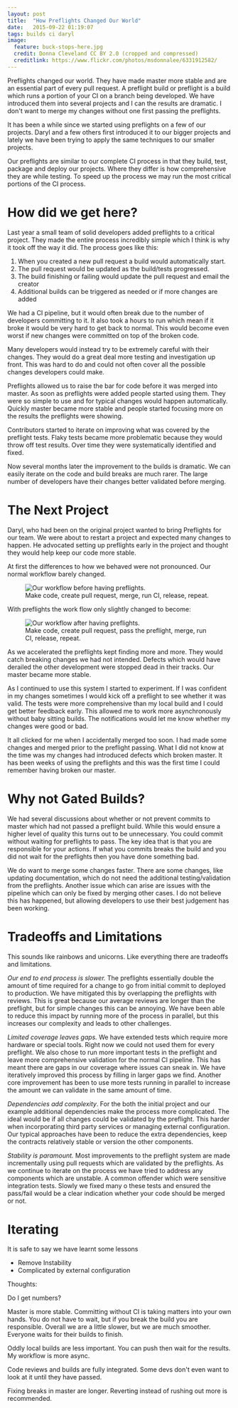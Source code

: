 ```yaml
---
layout: post
title:  "How Preflights Changed Our World"
date:   2015-09-22 01:19:07
tags: builds ci daryl
image:
  feature: buck-stops-here.jpg
  credit: Donna Cleveland CC BY 2.0 (cropped and compressed)
  creditlink: https://www.flickr.com/photos/msdonnalee/6331912582/
---
```


Preflights changed our world. They have made master more stable and are an
essential part of every pull request. A preflight build or preflight is a build
which runs a portion of your CI on a branch being developed. We have introduced
them into several projects and I can the results are dramatic. I don't want to
merge my changes without one first passing the preflights.

It has been a while since we started using preflights on a few of our projects.
Daryl and a few others first introduced it to our bigger projects and lately we
have been trying to apply the same techniques to our smaller projects.

Our preflights are similar to our complete CI process in that they build, test,
package and deploy our projects. Where they differ is how comprehensive they
are while testing. To speed up the process we may run the most critical
portions of the CI process.

How did we get here?
===============================================================================

Last year a small team of solid developers added preflights to a critical
project. They made the entire process incredibly simple which I think is why it
took off the way it did. The process goes like this:

1. When you created a new pull request a build would automatically start.
2. The pull request would be updated as the build/tests progressed.
3. The build finishing or failing would update the pull request and email the creator
4. Additional builds can be triggered as needed or if more changes are added

We had a CI pipeline, but it would often break due to the number of developers
committing to it. It also took a hours to run which mean if it broke it would
be very hard to get back to normal. This would become even worst if new changes
were committed on top of the broken code.

Many developers would instead try to be extremely careful with their changes.
They would do a great deal more testing and investigation up front. This was
hard to do and could not often cover all the possible changes developers
could make.

Preflights allowed us to raise the bar for code before it was merged into
master. As soon as preflights were added people started using them. They were
so simple to use and for typical changes would happen automatically. Quickly
master became more stable and people started focusing more on the results the
preflights were showing.

Contributors started to iterate on improving what was covered by the preflight
tests. Flaky tests became more problematic because they would throw off test
results. Over time they were systematically identified and fixed.

Now several months later the improvement to the builds is dramatic. We can
easily iterate on the code and build breaks are much rarer. The large number
of developers have their changes better validated before merging.

The Next Project
===============================================================================

Daryl, who had been on the original project wanted to bring Preflights for our
team. We were about to restart a project and expected many changes to happen.
He advocated setting up preflights early in the project and thought they would
help keep our code more stable.

At first the differences to how we behaved were not pronounced. Our normal
workflow barely changed.

<figure class="image-center">
	<img
		title="Around and around with no preflights to be found."
		alt="Our workflow before having preflights."
		src="{{ site.url }}/images/posts/Preflights/Before.png" />
	<figcaption>
	Make code, create pull request, merge, run CI, release, repeat.
	</figcaption>
</figure>

With preflights the work flow only slightly changed to become:

<figure class="image-center">
	<img
		title="The same old cycle with preflights keeping master sound."
		alt="Our workflow after having preflights."
		src="{{ site.url }}/images/posts/Preflights/After.png" />
	<figcaption>
	Make code, create pull request, pass the preflight, merge, run CI, release, repeat.
	</figcaption>
</figure>

As we accelerated the preflights kept finding more and more. They would catch
breaking changes we had not intended. Defects which would have derailed the
other development were stopped dead in their tracks. Our master became more
stable.

As I continued to use this system I started to experiment. If I was confident
in my changes sometimes I would kick off a preflight to see whether it was
valid. The tests were more comprehensive than my local build and I could get
better feedback early. This allowed me to work more asynchronously without
baby sitting builds. The notifications would let me know whether my changes
were good or bad.

It all clicked for me when I accidentally merged too soon. I had made some
changes and merged prior to the preflight passing. What I did not know at the
time was my changes had introduced defects which broken master. It has been
weeks of using the preflights and this was the first time I could remember
having broken our master.

Why not Gated Builds?
===============================================================================

We had several discussions about whether or not prevent commits to master which
had not passed a preflight build. While this would ensure a higher level of
quality this turns out to be unnecessary. You could commit without waiting for
preflights to pass. The key idea that is that you are responsible for your
actions. If what you commits breaks the build and you did not wait for the
preflights then you have done something bad.

We do want to merge some changes faster. There are some changes, like updating
documentation, which do not need the additional testing/validation from the
preflights. Another issue which can arise are issues with the pipeline which
can only be fixed by merging other cases. I do not believe this has happened,
but allowing developers to use their best judgement has been working.

Tradeoffs and Limitations
===============================================================================

This sounds like rainbows and unicorns. Like everything there are tradeoffs and
limitations.

*Our end to end process is slower.* The preflights essentially double the
amount of time required for a change to go from initial commit to deployed to
production. We have mitigated this by overlapping the preflights with reviews.
This is great because our average reviews are longer than the preflight, but
for simple changes this can be annoying. We have been able to reduce this
impact by running more of the process in parallel, but this increases our
complexity and leads to other challenges.

*Limited coverage leaves gaps.*  We have extended tests which require more
hardware or special tools. Right now we could not used them for every
preflight. We also chose to run more important tests in the preflight and
leave more comprehensive validation for the normal CI pipeline. This has
meant there are gaps in our coverage where issues can sneak in. We have
iteratively improved this process by filling in larger gaps we find. Another
core improvement has been to use more tests running in parallel to increase
the amount we can validate in the same amount of time.

*Dependencies add complexity*. For the both the initial project and our example
additional dependencies make the process more complicated. The ideal would be
if all changes could be validated by the preflight. This harder when
incorporating third party services or managing external configuration. Our
typical approaches have been to reduce the extra dependencies, keep the
contracts relatively stable or version the other components.

*Stability is paramount.* Most improvements to the preflight system are made
incrementally using pull requests which are validated by the preflights. As we
continue to iterate on the process we have tried to address any components
which are unstable. A common offender which were sensitive integration tests.
Slowly we fixed many o these tests and ensured the pass/fail would be a clear
indication whether your code should be merged or not.

Iterating
===============================================================================

It is safe to say we have learnt some lessons

* Remove Instability
* Complicated by external configuration

Thoughts:

Do I get numbers?

Master is more stable.
Committing without CI is taking matters into your own hands. You do not have to wait, but if you break the build you are responsible.
Overall we are a little slower, but we are much smoother. Everyone waits for their builds to finish.

Oddly local builds are less important. You can push then wait for the results. My workflow is more async.

Code reviews and builds are fully integrated. Some devs don't even want to look at it until they have passed.


Fixing breaks in master are longer. Reverting instead of rushing out more is recommended.